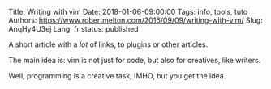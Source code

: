 Title: Writing with vim
Date: 2018-01-06-09:00:00
Tags: info, tools, tuto
Authors: https://www.robertmelton.com/2016/09/09/writing-with-vim/
Slug: AnqHy4U3ej
Lang: fr
status: published

A short article with a *lot* of links, to plugins or other articles.

The main idea is: vim is not just for code, but also for creatives,
like writers.

Well, programming is a creative task, IMHO, but you get the idea.
